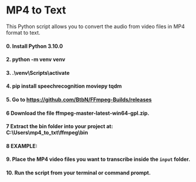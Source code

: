 # MP4 to Text
This Python script allows you to convert the audio from video files in MP4 format to text.
#### 0. Install Python 3.10.0
#### 2. python -m venv venv
#### 3. .\venv\Scripts\activate
#### 4. pip install speechrecognition moviepy tqdm
#### 5. Go to https://github.com/BtbN/FFmpeg-Builds/releases
#### 6  Download the file ffmpeg-master-latest-win64-gpl.zip.
#### 7  Extract the bin folder into your project at: C:\Users\mp4_to_txt\ffmpeg\bin
#### 8  EXAMPLE: 

#### 9. Place the MP4 video files you want to transcribe inside the `input` folder.
#### 10. Run the script from your terminal or command prompt.
